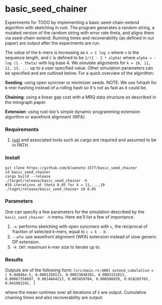# basic_seed_chainer

Experiments for TODO by implementing a basic seed-chain-extend algorithm with sketching in rust. The program generates a random string,
a mutated version of the random string with error rate theta, and aligns them via seed-chain-extend. Running times and recoverability (as defined in our paper) are output after the experiments are run. 

The value of the k-mers is increasing as `k = C log n` where `n` is the sequence length, and `C` is defined to be `2/(1 - 2 * alpha)` where `alpha = -log (1 - theta)` with log base 4. We simulate alignments for `k = 10, 11, 12, 13, ...` up to a user specified value. Other simulation parameters can be specified and are outlined below. For a quick overview of the algorithm:

**Seeding**: using open syncmer or minimizer seeds. NOTE: We use fxhash for k-mer hashing instead of a rolling hash so it's not as fast as it could be. 

**Chaining**: using a linear gap cost with a MRQ data structure as described in the minigraph paper.

**Extension**: using rust-bio's simple dynamic programming extension algorithm or wavefront alignment (WFA). 

### Requirements 

1. [rust](https://www.rust-lang.org/tools/install) and associated tools such as cargo are required and assumed to be in PATH.
### Install
```
git clone https://github.com/bluenote-1577/basic_seed_chainer
cd basic_seed_chainer
cargo build --release
./target/release/basic_seed_chainer -h
#10 iterations at theta 0.05 for k = 11,...,19
./taget/release/basic_seed_chainer 10 0.05 
```

### Parameters

One can specify a few parameters for the simulation described by the `basic_seed_chainer -h` menu. Here we'll list a few of importance.

1. `-s`: performs sketching with open syncmers with `c`, the reciprocal of fraction of selected k-mers, equal to `c = k - 6`. 
2. `--wfa`: use wavefront alignment (WFA) extension instead of slow generic DP extension. 
3. `-k INT`: maximum k-mer size to iterate up to. 

### Results
Outputs are of the following form:
``[src/main.rs:400] extend_cumulative = [
    9.04046e-5,
    0.0001350113,
    0.00023640381,
    0.0003151813,
    0.00067358697,
    0.0014464213,
    0.003459784,
    0.008586039,
    0.018265765,
    0.041963242,
]``

where the mean runtimes over all iterations of `k` are output. Cumulative chaining times and also recoverability are output. 
